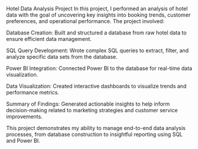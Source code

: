 Hotel Data Analysis Project
In this project, I performed an analysis of hotel data with the goal of uncovering key insights into booking trends, customer preferences, and operational performance. The project involved:

Database Creation: Built and structured a database from raw hotel data to ensure efficient data management.

SQL Query Development: Wrote complex SQL queries to extract, filter, and analyze specific data sets from the database.

Power BI Integration: Connected Power BI to the database for real-time data visualization.

Data Visualization: Created interactive dashboards to visualize trends and performance metrics.

Summary of Findings: Generated actionable insights to help inform decision-making related to marketing strategies and customer service improvements.

This project demonstrates my ability to manage end-to-end data analysis processes, from database construction to insightful reporting using SQL and Power BI.
